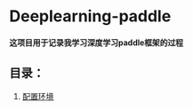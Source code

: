 # Deeplearning-paddle
#### 这项目用于记录我学习深度学习paddle框架的过程
## 目录：
  1. [配置环境](https://github.com/youxiangming/Deeplearning-paddle/blob/master/%E9%85%8D%E7%BD%AE%E7%8E%AF%E5%A2%83.md)
  
